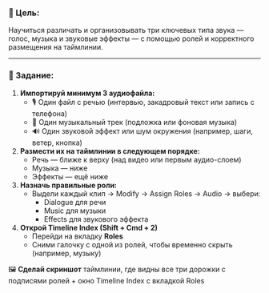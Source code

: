### **🎯 Цель:**

Научиться различать и организовывать три ключевых типа звука — голос, музыка и звуковые эффекты — с помощью ролей и корректного размещения на таймлинии.

---

### **📝 Задание:**

1. **Импортируй минимум 3 аудиофайла:**
    - 🎙 Один файл с речью (интервью, закадровый текст или запись с телефона)
    - 🎵 Один музыкальный трек (подложка или фоновая музыка)
    - 🔊 Один звуковой эффект или шум окружения (например, шаги, ветер, кнопка)
2. **Размести их на таймлинии в следующем порядке:**
    - Речь — ближе к верху (над видео или первым аудио-слоем)
    - Музыка — ниже
    - Эффекты — ещё ниже
3. **Назначь правильные роли:**
    - Выдели каждый клип → Modify → Assign Roles → Audio → выбери:
        - Dialogue для речи
        - Music для музыки
        - Effects для звукового эффекта
4. **Открой Timeline Index (Shift + Cmd + 2)**
    - Перейди на вкладку **Roles**
    - Сними галочку с одной из ролей, чтобы временно скрыть (например, музыку)

🖼 **Сделай скриншот** таймлинии, где видны все три дорожки с подписями ролей + окно Timeline Index с вкладкой Roles